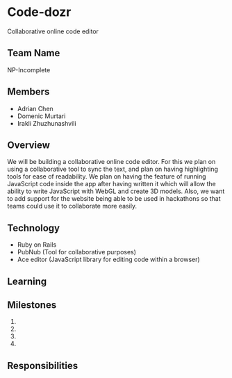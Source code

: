 # Code-dozr
Collaborative online code editor

## Team Name
NP-Incomplete

## Members
* Adrian Chen
* Domenic Murtari
* Irakli Zhuzhunashvili

## Overview
We will be building a collaborative online code editor. For this we plan on using a collaborative tool to sync the text, and plan on having highlighting tools for ease of readability. We plan on having the feature of running JavaScript code inside the app after having written it which will allow the ability to write JavaScript with WebGL and create 3D models. Also, we want to add support for the website being able to be used in hackathons so that teams could use it to collaborate more easily.

## Technology
* Ruby on Rails
* PubNub (Tool for collaborative purposes)
* Ace editor (JavaScript library for editing code within a browser)

## Learning

## Milestones
1.
2.
3.
4.

## Responsibilities
